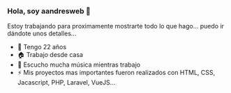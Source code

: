 ### Hola, soy aandresweb 👋

Estoy trabajando para proximamente mostrarte todo lo que hago... puedo ir dándote unos detalles...

- 🌱 Tengo 22 años
- 🏠 Trabajo desde casa
- 💛 Escucho mucha música mientras trabajo
- ⚡ Mis proyectos mas importantes fueron realizados con HTML, CSS, Jacascript, PHP, Laravel, VueJS...


